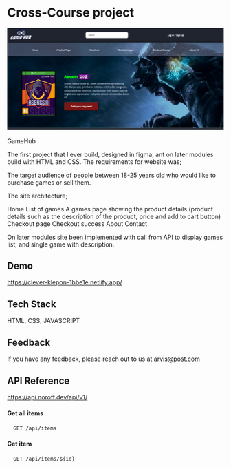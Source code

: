 
# Cross-Course project

![Screenshot of my project](https://github.com/Arvydas-Mikalauskis/gamehub/blob/main/gamhub1.PNG)

GameHub

The first project that I ever build, designed in figma, ant on later modules build with HTML and CSS. The requirements for website was;

The target audience of people between 18-25 years old who would like to purchase games or sell them. 

The site architecture; 

Home
List of games
A games page showing the product details (product details such as the description of the product, price and add to cart button)
Checkout page
Checkout success
About
Contact

On later modules site been implemented with call from API to display games list, and single game with description. 


## Demo

https://clever-klepon-1bbe1e.netlify.app/
## Tech Stack

HTML, CSS, JAVASCRIPT

## Feedback

If you have any feedback, please reach out to us at arvis@post.com


## API Reference

https://api.noroff.dev/api/v1/

#### Get all items

```http
  GET /api/items
```



#### Get item

```http
  GET /api/items/${id}
```



